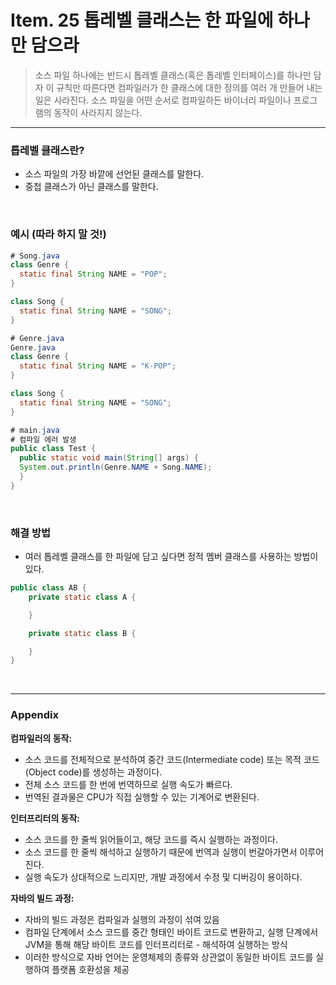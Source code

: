 # Item. 25 톱레벨 클래스는 한 파일에 하나만 담으라

> 소스 파일 하나에는 반드시 톱레벨 클래스(혹은 톱레벨 인터페이스)를 하나만 담자
> 이 규칙만 따른다면 컴파일러가 한 클래스에 대한 정의를 여러 개 만들어 내는 일은 사라진다.
> 소스 파일을 어떤 순서로 컴파일하든 바이너리 파일이나 프로그램의 동작이 사라지지 않는다.

---

### 톱레벨 클래스란?

-   소스 파일의 가장 바깥에 선언된 클래스를 말한다.
-   중첩 클래스가 아닌 클래스를 말한다.

<br/>

### 예시 (따라 하지 말 것!)

```java
# Song.java
class Genre {
  static final String NAME = "POP";
}

class Song {
  static final String NAME = "SONG";
}
```

```java
# Genre.java
Genre.java
class Genre {
  static final String NAME = "K-POP";
}

class Song {
  static final String NAME = "SONG";
}
```

```java
# main.java
# 컴파일 에러 발생
public class Test {
  public static void main(String[] args) {
  System.out.println(Genre.NAME + Song.NAME);
  }
}
```

<br/>

### 해결 방법

-   여러 톱레벨 클래스를 한 파일에 담고 싶다면 정적 멤버 클래스를 사용하는 방법이 있다.

```java
public class AB {
    private static class A {

    }

    private static class B {

    }
}
```

<br/>

---

### Appendix

**컴파일러의 동작:**

-   소스 코드를 전체적으로 분석하여 중간 코드(Intermediate code) 또는 목적 코드(Object code)를 생성하는 과정이다.
-   전체 소스 코드를 한 번에 번역하므로 실행 속도가 빠르다.
-   번역된 결과물은 CPU가 직접 실행할 수 있는 기계어로 변환된다.

**인터프리터의 동작:**

-   소스 코드를 한 줄씩 읽어들이고, 해당 코드를 즉시 실행하는 과정이다.
-   소스 코드를 한 줄씩 해석하고 실행하기 때문에 번역과 실행이 번갈아가면서 이루어진다.
-   실행 속도가 상대적으로 느리지만, 개발 과정에서 수정 및 디버깅이 용이하다.

**자바의 빌드 과정:**

-   자바의 빌드 과정은 컴파일과 실행의 과정이 섞여 있음
-   컴파일 단계에서 소스 코드를 중간 형태인 바이트 코드로 변환하고, 실행 단계에서 JVM을 통해 해당 바이트 코드를 인터프리터로 - 해석하여 실행하는 방식
-   이러한 방식으로 자바 언어는 운영체제의 종류와 상관없이 동일한 바이트 코드를 실행하여 플랫폼 호환성을 제공